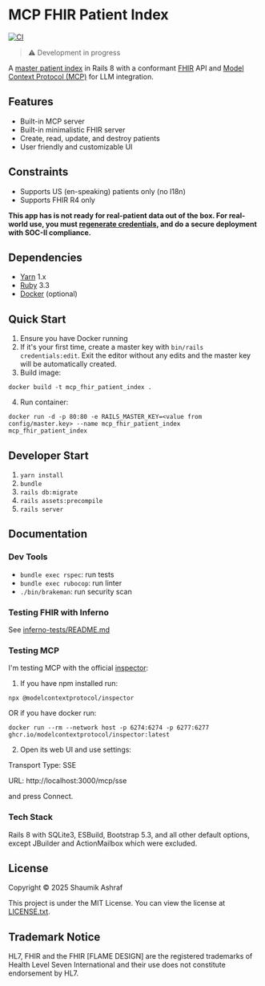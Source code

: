 # MCP FHIR Patient Index

[![CI](https://github.com/Shaumik-Ashraf/mcp-fhir-patient-index/actions/workflows/ci.yml/badge.svg)](https://github.com/Shaumik-Ashraf/mcp-fhir-patient-index/actions/workflows/ci.yml)

> ⚠️  Development in progress

A [master patient index](https://en.wikipedia.org/wiki/Enterprise_master_patient_index)
in Rails 8 with a conformant [FHIR](https://www.hl7.org/fhir/summary.html)
API and [Model Context Protocol (MCP)](https://modelcontextprotocol.io/about) for LLM
integration.

## Features

- Built-in MCP server
- Built-in minimalistic FHIR server
- Create, read, update, and destroy patients
- User friendly and customizable UI

## Constraints

- Supports US (en-speaking) patients only (no I18n)
- Supports FHIR R4 only


**This app has is not ready for real-patient data out of the box. For real-world use,
you must [regenerate credentials](https://guides.rubyonrails.org/security.html#custom-credentials),
and do a secure deployment with SOC-II compliance.** 

## Dependencies

- [Yarn](https://classic.yarnpkg.com/en/docs) 1.x
- [Ruby](https://www.ruby-lang.org/en/) 3.3
- [Docker](https://www.docker.com/) (optional)

## Quick Start

1. Ensure you have Docker running
2. If it's your first time, create a master key with `bin/rails credentials:edit`. Exit the editor
without any edits and the master key will be automatically created.
3. Build image:

```
docker build -t mcp_fhir_patient_index .
```

4. Run container:

```
docker run -d -p 80:80 -e RAILS_MASTER_KEY=<value from config/master.key> --name mcp_fhir_patient_index mcp_fhir_patient_index
```

## Developer Start

1. `yarn install`
2. `bundle`
3. `rails db:migrate`
4. `rails assets:precompile`
5. `rails server`

## Documentation

### Dev Tools

- `bundle exec rspec`: run tests
- `bundle exec rubocop`: run linter
- `./bin/brakeman`: run security scan

### Testing FHIR with Inferno

See [inferno-tests/README.md](inferno-tests/README.md)

### Testing MCP

I'm testing MCP with the official [inspector](https://github.com/modelcontextprotocol/inspector):

1. If you have npm installed run:

```
npx @modelcontextprotocol/inspector
```

OR if you have docker run:

```
docker run --rm --network host -p 6274:6274 -p 6277:6277 ghcr.io/modelcontextprotocol/inspector:latest
```

2. Open its web UI and use settings:

Transport Type: SSE

URL: http://localhost:3000/mcp/sse

and press Connect.

### Tech Stack

Rails 8 with SQLite3, ESBuild, Bootstrap 5.3, and all other default options,
except JBuilder and ActionMailbox which were excluded.

## License

Copyright &copy; 2025 Shaumik Ashraf

This project is under the MIT License. You can view the license at
[LICENSE.txt](https://github.com/Shaumik-Ashraf/mcp-fhir-patient-index/blob/main/LICENSE.txt).

## Trademark Notice

HL7, FHIR and the FHIR [FLAME DESIGN] are the registered trademarks of Health
Level Seven International and their use does not constitute endorsement by HL7.
